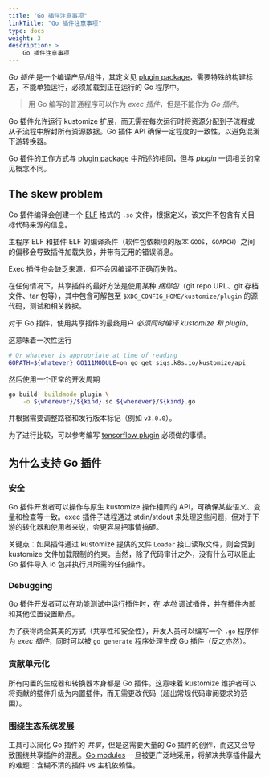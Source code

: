 ```yaml
---
title: "Go 插件注意事项"
linkTitle: "Go 插件注意事项"
type: docs
weight: 3
description: >
    Go 插件注意事项
---
```


[plugin package]: https://golang.org/pkg/plugin
[Go modules]: https://github.com/golang/go/wiki/Modules
[ELF]: https://en.wikipedia.org/wiki/Executable_and_Linkable_Format
[tensorflow plugin]: https://www.tensorflow.org/guide/extend/op

_Go 插件_ 是一个编译产品/组件，其定义见 [plugin package]，需要特殊的构建标志，不能单独运行，必须加载到正在运行的 Go 程序中。

> 用 Go 编写的普通程序可以作为 _exec 插件_，但是不能作为 _Go 插件_。

Go 插件允许运行 kustomize 扩展，而无需在每次运行时将资源分配到子流程或从子流程中解封所有资源数据。Go 插件 API 确保一定程度的一致性，以避免混淆下游转换器。

Go 插件的工作方式与 [plugin package] 中所述的相同，但与 _plugin_ 一词相关的常见概念不同。

## The skew problem

Go 插件编译会创建一个 [ELF] 格式的 `.so` 文件，根据定义，该文件不包含有关目标代码来源的信息。

主程序 ELF 和插件 ELF 的编译条件（软件包依赖项的版本 `GOOS`，`GOARCH`）之间的偏移会导致插件加载失败，并带有无用的错误消息。

Exec 插件也会缺乏来源，但不会因编译不正确而失败。

在任何情况下，共享插件的最好方法是使用某种 _捆绑包_（git repo URL、git 存档文件、tar 包等），其中包含可解包至 `$XDG_CONFIG_HOME/kustomize/plugin` 的源代码，测试和相关数据。

对于 Go 插件，使用共享插件的最终用户 _必须同时编译 kustomize 和 plugin_。

这意味着一次性运行

```bash
# Or whatever is appropriate at time of reading
GOPATH=${whatever} GO111MODULE=on go get sigs.k8s.io/kustomize/api
```

然后使用一个正常的开发周期

```bash
go build -buildmode plugin \
    -o ${wherever}/${kind}.so ${wherever}/${kind}.go
```

并根据需要调整路径和发行版本标记（例如 `v3.0.0`）。

为了进行比较，可以参考编写 [tensorflow plugin] 必须做的事情。

## 为什么支持 Go 插件

### 安全

Go 插件开发者可以操作与原生 kustomize 操作相同的 API，可确保某些语义、变量和检查等一致。exec 插件子进程通过 stdin/stdout 来处理这些问题，但对于下游的转化器和使用者来说，会更容易把事情搞砸。

关键点：如果插件通过 kustomize 提供的文件 `Loader` 接口读取文件，则会受到 kustomize 文件加载限制的约束。当然，除了代码审计之外，没有什么可以阻止 Go 插件导入 io 包并执行其所需的任何操作。

### Debugging

Go 插件开发者可以在功能测试中运行插件时，在 _本地_ 调试插件，并在插件内部和其他位置设置断点。

为了获得两全其美的方式（共享性和安全性），开发人员可以编写一个 `.go` 程序作为 _exec 插件_，同时可以被 `go generate` 程序处理生成 Go 插件（反之亦然）。

### 贡献单元化

所有内置的生成器和转换器本身都是 Go 插件。这意味着 kustomize 维护者可以将贡献的插件升级为内置插件，而无需更改代码（超出常规代码审阅要求的范围）。

### 围绕生态系统发展

工具可以简化 Go 插件的 _共享_，但是这需要大量的 Go 插件的创作，而这又会导致围绕共享插件的混乱。[Go modules] 一旦被更广泛地采用，将解决共享插件最大的难题：含糊不清的插件 vs 主机依赖性。
